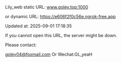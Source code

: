 Lily_web static URL: www.goley.top:1000

or dynamic URL: https://e606f2f0c56e.ngrok-free.app

Updated at: 2025-09-01 17:18:35

If you cannot open this URL, the server might be down.

Please contact: 

goley04@foxmail.com Or Wechat:GL_yeaH